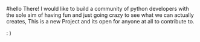 #hello There!
I would like to build a community of python developers with the sole aim of having fun and just going crazy to see what we can actually creates, This is a new Project and its open for anyone at all to contribute to.

: )